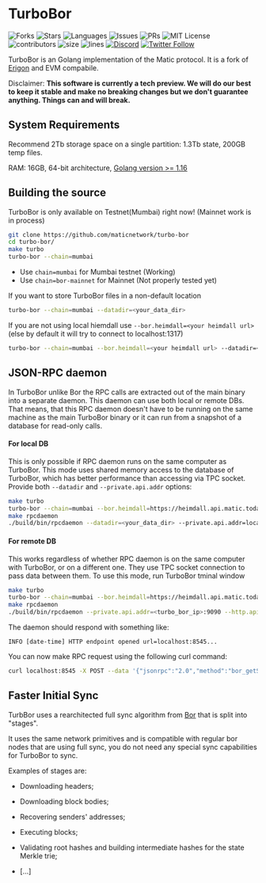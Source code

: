 # TurboBor
![Forks](https://img.shields.io/github/forks/maticnetwork/turbo-bor?style=social)
![Stars](https://img.shields.io/github/stars/maticnetwork/turbo-bor?style=social)
![Languages](https://img.shields.io/github/languages/count/maticnetwork/turbo-bor) 
![Issues](https://img.shields.io/github/issues/maticnetwork/turbo-bor) 
![PRs](https://img.shields.io/github/issues-pr-raw/maticnetwork/turbo-bor) 
![MIT License](https://img.shields.io/github/license/maticnetwork/turbo-bor)
![contributors](https://img.shields.io/github/contributors-anon/maticnetwork/turbo-bor) 
![size](https://img.shields.io/github/languages/code-size/maticnetwork/turbo-bor) 
![lines](https://img.shields.io/tokei/lines/github/maticnetwork/turbo-bor)
[![Discord](https://img.shields.io/discord/714888181740339261?color=1C1CE1&label=Polygon%20%7C%20Discord%20%F0%9F%91%8B%20&style=flat-square)](https://discord.gg/zdwkdvMNY2)
[![Twitter Follow](https://img.shields.io/twitter/follow/0xPolygon.svg?style=social)](https://twitter.com/0xPolygon)

TurboBor is an Golang implementation of the Matic protocol. It is a fork of [Erigon](https://github.com/ledgerwatch/erigon/) and EVM compabile.

Disclaimer: **This software is currently a tech preview. We will do our best to keep it stable and make no breaking
changes but we don't guarantee anything. Things can and will break.**


## System Requirements

Recommend 2Tb storage space on a single partition: 1.3Tb state, 200GB temp files.

RAM: 16GB, 64-bit architecture, [Golang version >= 1.16](https://golang.org/doc/install)

## Building the source

TurboBor is only available on Testnet(Mumbai) right now! (Mainnet work is in process)

```sh
git clone https://github.com/maticnetwork/turbo-bor
cd turbo-bor/
make turbo
turbo-bor --chain=mumbai 
```
- Use `chain=mumbai` for Mumbai testnet (Working)
- Use `chain=bor-mainnet` for Mainnet (Not properly tested yet)

If you want to store TurboBor files in a non-default location 

```sh
turbo-bor --chain=mumbai --datadir=<your_data_dir>
```
If you are not using local hiemdall use `--bor.heimdall=<your heimdall url>` (else by default it will try to connect to localhost:1317) 

```sh
turbo-bor --chain=mumbai --bor.heimdall=<your heimdall url> --datadir=<your_data_dir>
```


## JSON-RPC daemon

In TurboBor unlike Bor the RPC calls are extracted out of the main binary into a separate daemon. This daemon can use both local or
remote DBs. That means, that this RPC daemon doesn't have to be running on the same machine as the main TurboBor binary or
it can run from a snapshot of a database for read-only calls.

#### **For local DB**

This is only possible if RPC daemon runs on the same computer as TurboBor. This mode uses shared memory access to the
database of TurboBor, which has better performance than accessing via TPC socket.
Provide both `--datadir` and `--private.api.addr` options:

```sh
make turbo
turbo-bor --chain=mumbai --bor.heimdall=https://heimdall.api.matic.today --datadir=<your_data_dir> --private.api.addr=localhost:9090
make rpcdaemon
./build/bin/rpcdaemon --datadir=<your_data_dir> --private.api.addr=localhost:9090 --http.api=eth,erigon,web3,net,debug,trace,txpool
```

#### **For remote DB**

This works regardless of whether RPC daemon is on the same computer with TurboBor, or on a different one. They use TPC
socket connection to pass data between them. To use this mode, run TurboBor tminal window

```sh
make turbo
turbo-bor --chain=mumbai --bor.heimdall=https://heimdall.api.matic.today --datadir=<your_data_dir> --private.api.addr=<private_ip>:9090
make rpcdaemon
./build/bin/rpcdaemon --private.api.addr=<turbo_bor_ip>:9090 --http.api=eth,erigon,web3,net,debug,trace,txpool
```

The daemon should respond with something like:

`INFO [date-time] HTTP endpoint opened url=localhost:8545...`

You can now make RPC request using the following curl command:

```sh
curl localhost:8545 -X POST --data '{"jsonrpc":"2.0","method":"bor_getSnapshot","params":["0x400"],"id":1}' -H "Content-Type: application/json"
```


## Faster Initial Sync

TurbBor uses a rearchitected full sync algorithm from
[Bor](https://github.com/maticnetwork/bor) that is split into
"stages".

It uses the same network primitives and is compatible with regular bor nodes that are using full sync, you do
not need any special sync capabilities for TurboBor to sync.

Examples of stages are:

* Downloading headers;

* Downloading block bodies;

* Recovering senders' addresses;

* Executing blocks;

* Validating root hashes and building intermediate hashes for the state Merkle trie;

* [...]
